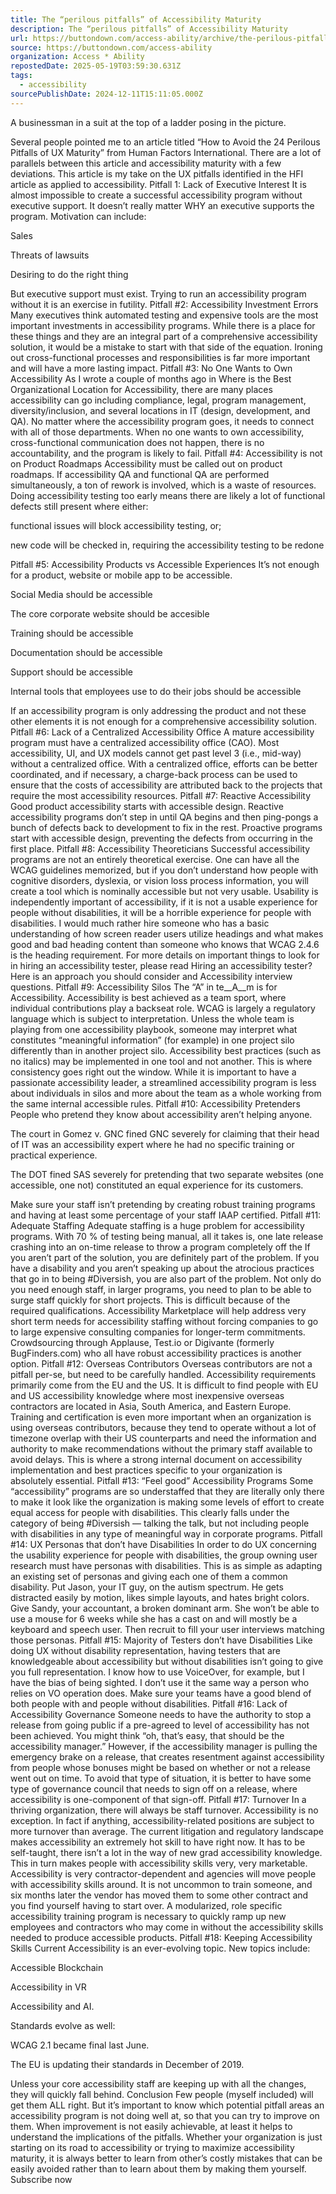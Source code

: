 ```yaml
---
title: The “perilous pitfalls” of Accessibility Maturity 
description: The “perilous pitfalls” of Accessibility Maturity 
url: https://buttondown.com/access-ability/archive/the-perilous-pitfalls-of-accessibility-maturity/
source: https://buttondown.com/access-ability
organization: Access * Ability
repostedDate: 2025-05-19T03:59:30.631Z
tags:
  - accessibility
sourcePublishDate: 2024-12-11T15:11:05.000Z
---
```


A businessman in a suit at the top of a ladder posing in the picture.

Several people pointed me to an article titled “How to Avoid the 24 Perilous Pitfalls of UX Maturity” from Human Factors International. There are a lot of parallels between this article and accessibility maturity with a few deviations. This article is my take on the UX pitfalls identified in the HFI article as applied to accessibility.
Pitfall 1: Lack of Executive Interest
It is almost impossible to create a successful accessibility program without executive support. It doesn’t really matter WHY an executive supports the program. Motivation can include:

Sales

Threats of lawsuits

Desiring to do the right thing

But executive support must exist. Trying to run an accessibility program without it is an exercise in futility.
Pitfall #2: Accessibility Investment Errors
Many executives think automated testing and expensive tools are the most important investments in accessibility programs. While there is a place for these things and they are an integral part of a comprehensive accessibility solution, it would be a mistake to start with that side of the equation. Ironing out cross-functional processes and responsibilities is far more important and will have a more lasting impact.
Pitfall #3: No One Wants to Own Accessibility
As I wrote a couple of months ago in Where is the Best Organizational Location for Accessibility, there are many places accessibility can go including compliance, legal, program management, diversity/inclusion, and several locations in IT (design, development, and QA). No matter where the accessibility program goes, it needs to connect with all of those departments. When no one wants to own accessibility, cross-functional communication does not happen, there is no accountability, and the program is likely to fail.
Pitfall #4: Accessibility is not on Product Roadmaps
Accessibility must be called out on product roadmaps. If accessibility QA and functional QA are performed simultaneously, a ton of rework is involved, which is a waste of resources. Doing accessibility testing too early means there are likely a lot of functional defects still present where either:

functional issues will block accessibility testing, or;

new code will be checked in, requiring the accessibility testing to be redone

Pitfall #5: Accessibility Products vs Accessible Experiences
It’s not enough for a product, website or mobile app to be accessible.

Social Media should be accessible

The core corporate website should be accesible

Training should be accessible

Documentation should be accessible

Support should be accessible

Internal tools that employees use to do their jobs should be accessible

If an accessibility program is only addressing the product and not these other elements it is not enough for a comprehensive accessibility solution.
Pitfall #6: Lack of a Centralized Accessibility Office
A mature accessibility program must have a centralized accessibility office (CAO). Most accessibility, UI, and UX models cannot get past level 3 (i.e., mid-way) without a centralized office. With a centralized office, efforts can be better coordinated, and if necessary, a charge-back process can be used to ensure that the costs of accessibility are attributed back to the projects that require the most accessibility resources.
Pitfall #7: Reactive Accessibility
Good product accessibility starts with accessible design. Reactive accessibility programs don’t step in until QA begins and then ping-pongs a bunch of defects back to development to fix in the rest. Proactive programs start with accessible design, preventing the defects from occurring in the first place.
Pitfall #8: Accessibility Theoreticians
Successful accessibility programs are not an entirely theoretical exercise. One can have all the WCAG guidelines memorized, but if you don’t understand how people with cognitive disorders, dyslexia, or vision loss process information, you will create a tool which is nominally accessible but not very usable. Usability is independently important of accessibility, if it is not a usable experience for people without disabilities, it will be a horrible experience for people with disabilities.
I would much rather hire someone who has a basic understanding of how screen reader users utilize headings and what makes good and bad heading content than someone who knows that WCAG 2.4.6 is the heading requirement. For more details on important things to look for in hiring an accessibility tester, please read Hiring an accessibility tester? Here is an approach you should consider and Accessibility interview questions.
Pitfall #9: Accessibility Silos
The “A” in te__A__m is for Accessibility. Accessibility is best achieved as a team sport, where individual contributions play a backseat role. WCAG is largely a regulatory language which is subject to interpretation. Unless the whole team is playing from one accessibility playbook, someone may interpret what constitutes “meaningful information” (for example) in one project silo differently than in another project silo. Accessibility best practices (such as no italics) may be implemented in one tool and not another. This is where consistency goes right out the window. While it is important to have a passionate accessibility leader, a streamlined accessibility program is less about individuals in silos and more about the team as a whole working from the same internal accessible rules.
Pitfall #10: Accessibility Pretenders
People who pretend they know about accessibility aren’t helping anyone.

The court in Gomez v. GNC fined GNC severely for claiming that their head of IT was an accessibility expert where he had no specific training or practical experience.

The DOT fined SAS severely for pretending that two separate websites (one accessible, one not) constituted an equal experience for its customers.

Make sure your staff isn’t pretending by creating robust training programs and having at least some percentage of your staff IAAP certified.
Pitfall #11: Adequate Staffing
Adequate staffing is a huge problem for accessibility programs. With 70 % of testing being manual, all it takes is, one late release crashing into an on-time release to throw a program completely off the If you aren’t part of the solution, you are definitely part of the problem. If you have a disability and you aren’t speaking up about the atrocious practices that go in to being #Diversish, you are also part of the problem. Not only do you need enough staff, in larger programs, you need to plan to be able to surge staff quickly for short projects. This is difficult because of the required qualifications.
Accessibility Marketplace will help address very short term needs for accessibility staffing without forcing companies to go to large expensive consulting companies for longer-term commitments. Crowdsourcing through Applause, Test.io or Digivante (formerly BugFinders.com) who all have robust accessibility practices is another option.
Pitfall #12: Overseas Contributors
Overseas contributors are not a pitfall per-se, but need to be carefully handled. Accessibility requirements primarily come from the EU and the US. It is difficult to find people with EU and US accessibility knowledge where most inexpensive overseas contractors are located in Asia, South America, and Eastern Europe. Training and certification is even more important when an organization is using overseas contributors, because they tend to operate without a lot of timezone overlap with their US counterparts and need the information and authority to make recommendations without the primary staff available to avoid delays. This is where a strong internal document on accessibility implementation and best practices specific to your organization is absolutely essential.
Pitfall #13: “Feel good” Accessibility Programs
Some “accessibility” programs are so understaffed that they are literally only there to make it look like the organization is making some levels of effort to create equal access for people with disabilities. This clearly falls under the category of being #Diversish — talking the talk, but not including people with disabilities in any type of meaningful way in corporate programs.
Pitfall #14: UX Personas that don’t have Disabilities
In order to do UX concerning the usability experience for people with disabilities, the group owning user research must have personas with disabilities. This is as simple as adapting an existing set of personas and giving each one of them a common disability. Put Jason, your IT guy, on the autism spectrum. He gets distracted easily by motion, likes simple layouts, and hates bright colors. Give Sandy, your accountant, a broken dominant arm. She won’t be able to use a mouse for 6 weeks while she has a cast on and will mostly be a keyboard and speech user. Then recruit to fill your user interviews matching those personas.
Pitfall #15: Majority of Testers don’t have Disabilities
Like doing UX without disability representation, having testers that are knowledgeable about accessibility but without disabilities isn’t going to give you full representation. I know how to use VoiceOver, for example, but I have the bias of being sighted. I don’t use it the same way a person who relies on VO operation does. Make sure your teams have a good blend of both people with and people without disabilities.
Pitfall #16: Lack of Accessibility Governance
Someone needs to have the authority to stop a release from going public if a pre-agreed to level of accessibility has not been achieved. You might think “oh, that’s easy, that should be the accessibility manager.” However, if the accessibility manager is pulling the emergency brake on a release, that creates resentment against accessibility from people whose bonuses might be based on whether or not a release went out on time. To avoid that type of situation, it is better to have some type of governance council that needs to sign off on a release, where accessibility is one-component of that sign-off.
Pitfall #17: Turnover
In a thriving organization, there will always be staff turnover. Accessibility is no exception. In fact if anything, accessibility-related positions are subject to more turnover than average. The current litigation and regulatory landscape makes accessibility an extremely hot skill to have right now. It has to be self-taught, there isn’t a lot in the way of new grad accessibility knowledge. This in turn makes people with accessibility skills very, very marketable.
Accessibility is very contractor-dependent and agencies will move people with accessibility skills around. It is not uncommon to train someone, and six months later the vendor has moved them to some other contract and you find yourself having to start over. A modularized, role specific accessibility training program is necessary to quickly ramp up new employees and contractors who may come in without the accessibility skills needed to produce accessible products.
Pitfall #18: Keeping Accessibility Skills Current
Accessibility is an ever-evolving topic. New topics include:

Accessible Blockchain

Accessibility in VR

Accessibility and AI.

Standards evolve as well:

WCAG 2.1 became final last June.

The EU is updating their standards in December of 2019.

Unless your core accessibility staff are keeping up with all the changes, they will quickly fall behind.
Conclusion
Few people (myself included) will get them ALL right. But it’s important to know which potential pitfall areas an accessibility program is not doing well at, so that you can try to improve on them. When improvement is not easily achievable, at least it helps to understand the implications of the pitfalls.
Whether your organization is just starting on its road to accessibility or trying to maximize accessibility maturity, it is always better to learn from other’s costly mistakes that can be easily avoided rather than to learn about them by making them yourself.
Subscribe now